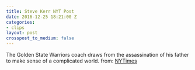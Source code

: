 ```yaml
---
title: Steve Kerr NYT Post
date: 2016-12-25 18:21:00 Z
categories:
- clips
layout: post
crosspost_to_medium: false
---
```


The Golden State Warriors coach draws from the assassination of his father to make sense of a complicated world.
from: [NYTimes](http://ift.tt/2itjjn3)